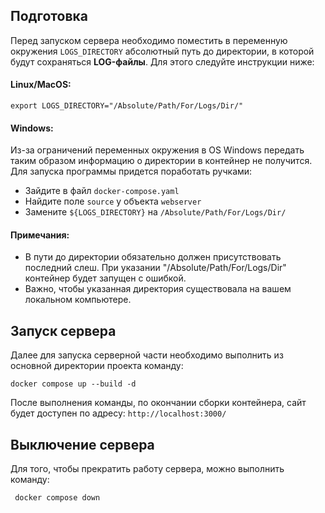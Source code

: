 ## Подготовка

Перед запуском сервера необходимо поместить в переменную окружения `LOGS_DIRECTORY` абсолютный путь до директории, в которой будут сохраняться **LOG-файлы**. Для этого следуйте инструкции ниже: 

#### Linux/MacOS:

    export LOGS_DIRECTORY="/Absolute/Path/For/Logs/Dir/"
    
#### Windows:

Из-за ограничений переменных окружения в OS Windows передать таким образом информацию о директории в контейнер не получится. Для запуска программы придется поработать ручками: 
    
- Зайдите в файл `docker-compose.yaml` 
- Найдите поле `source` у объекта `webserver`
- Замените `${LOGS_DIRECTORY}` на  `/Absolute/Path/For/Logs/Dir/`
    
#### Примечания:
- В пути до директории обязательно должен присутствовать последний слеш. При указании "/Absolute/Path/For/Logs/Dir" контейнер будет запущен с ошибкой. 
- Важно, чтобы указанная директория существовала на вашем локальном компьютере. 
 
## Запуск сервера
 
Далее для запуска серверной части необходимо выполнить из основной директории проекта команду:

    docker compose up --build -d
    
После выполнения команды, по окончании сборки контейнера, сайт будет доступен по адресу: `http://localhost:3000/`

## Выключение сервера

Для того, чтобы прекратить работу сервера, можно выполнить команду:
    
     docker compose down

  
